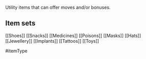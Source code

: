Utility items that can offer moves and/or bonuses.

## Item sets
[[Shoes]]
[[Snacks]]
[[Medicines]]
[[Poisons]]
[[Masks]]
[[Hats]]
[[Jewellery]]
[[Implants]]
[[Tattoos]]
[[Toys]]

#itemType 